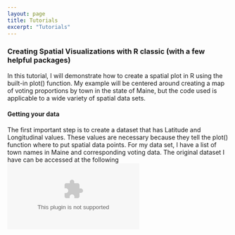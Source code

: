 ```yaml
---
layout: page
title: Tutorials
excerpt: "Tutorials"
---
```


### Creating Spatial Visualizations with R classic (with a few helpful packages)

In this tutorial, I will demonstrate how to create a spatial plot in R using the built-in plot() function. My example will be centered around creating a map of voting proportions by town in the state of Maine, but the code used is applicable to a wide variety of spatial data sets. 

#### Getting your data
The first important step is to create a dataset that has Latitude and Longitudinal values. These values are necessary because they tell the plot() function where to put spatial data points. For my data set, I have a list of town names in Maine and corresponding voting data. The original dataset I have can be accessed at the following ![link](images/referndums_2013.csv)
